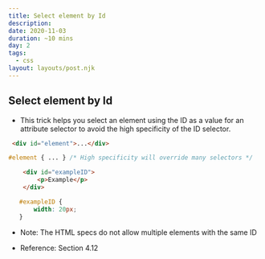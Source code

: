 ```yaml
---
title: Select element by Id
description: 
date: 2020-11-03
duration: ~10 mins
day: 2
tags:
  - css
layout: layouts/post.njk
---
```


## Select element by Id

*  This trick helps you select an element using the ID as a value for an attribute selector to avoid the high specificity of
 the ID selector.

```html
 <div id="element">...</div> 
 ```

 ```css
 #element { ... } /* High specificity will override many selectors */
 ```

```html
    <div id="exampleID">
        <p>Example</p>
    </div>
 ```

 ```css
    #exampleID {
        width: 20px;
    }
 ```

 *  Note: The HTML specs do not allow multiple elements with the same ID

* Reference: Section 4.12